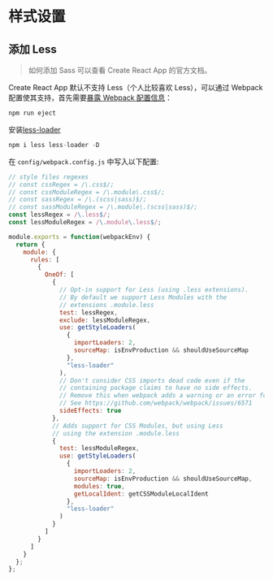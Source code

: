 # 样式设置

## 添加 Less

> 如何添加 Sass 可以查看 Create React App 的官方文档。

Create React App 默认不支持 Less（个人比较喜欢 Less），可以通过 Webpack 配置使其支持，首先需要[暴露 Webpack 配置信息](https://www.html.cn/create-react-app/docs/available-scripts/#npm-run-eject)：

```javascript
npm run eject
```

安装[less-loader](https://github.com/webpack-contrib/less-loader)

```javascript
npm i less less-loader -D
```

在 `config/webpack.config.js` 中写入以下配置:

```javascript
// style files regexes
// const cssRegex = /\.css$/;
// const cssModuleRegex = /\.module\.css$/;
// const sassRegex = /\.(scss|sass)$/;
// const sassModuleRegex = /\.module\.(scss|sass)$/;
const lessRegex = /\.less$/;
const lessModuleRegex = /\.module\.less$/;

module.exports = function(webpackEnv) {
  return {
    module: {
      rules: [
        {
          OneOf: [
            {
              // Opt-in support for Less (using .less extensions).
              // By default we support Less Modules with the
              // extensions .module.less
              test: lessRegex,
              exclude: lessModuleRegex,
              use: getStyleLoaders(
                {
                  importLoaders: 2,
                  sourceMap: isEnvProduction && shouldUseSourceMap
                },
                "less-loader"
              ),
              // Don't consider CSS imports dead code even if the
              // containing package claims to have no side effects.
              // Remove this when webpack adds a warning or an error for this.
              // See https://github.com/webpack/webpack/issues/6571
              sideEffects: true
            },
            // Adds support for CSS Modules, but using Less
            // using the extension .module.less
            {
              test: lessModuleRegex,
              use: getStyleLoaders(
                {
                  importLoaders: 2,
                  sourceMap: isEnvProduction && shouldUseSourceMap,
                  modules: true,
                  getLocalIdent: getCSSModuleLocalIdent
                },
                "less-loader"
              )
            }
          ]
        }
      ]
    }
  };
};
```
